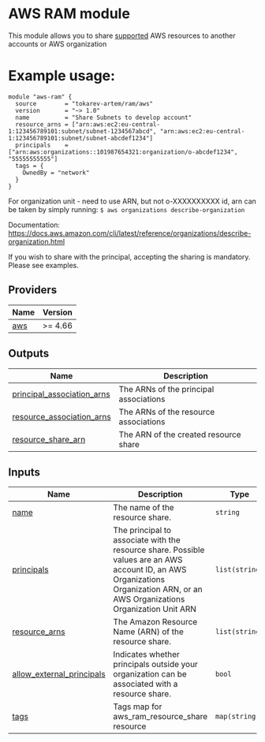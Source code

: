 # AWS RAM module

This module allows you to share [supported](https://docs.aws.amazon.com/ram/latest/userguide/shareable.html) AWS resources to another accounts or AWS organization

# Example usage:
```hcl
module "aws-ram" {
  source        = "tokarev-artem/ram/aws"
  version       = "~> 1.0"
  name          = "Share Subnets to develop account"
  resource_arns = ["arn:aws:ec2:eu-central-1:123456789101:subnet/subnet-1234567abcd", "arn:aws:ec2:eu-central-1:123456789101:subnet/subnet-abcdef1234"]
  principals    = ["arn:aws:organizations::101987654321:organization/o-abcdef1234", "55555555555"]
  tags = {
    OwnedBy = "network"
  }
}
```
For organization unit - need to use ARN, but not o-XXXXXXXXXX id, arn can be taken by simply running: `$ aws organizations describe-organization`

Documentation: https://docs.aws.amazon.com/cli/latest/reference/organizations/describe-organization.html

If you wish to share with the principal, accepting the sharing is mandatory. Please see examples.



## Providers

| Name | Version |
|------|---------|
| <a name="provider_aws"></a> [aws](#provider\_aws) | >= 4.66 |

## Outputs

| Name | Description |
|------|-------------|
| <a name="output_principal_association_arns"></a> [principal\_association\_arns](#output\_principal\_association\_arns) | The ARNs of the principal associations |
| <a name="output_resource_association_arns"></a> [resource\_association\_arns](#output\_resource\_association\_arns) | The ARNs of the resource associations |
| <a name="output_resource_share_arn"></a> [resource\_share\_arn](#output\_resource\_share\_arn) | The ARN of the created resource share |

## Inputs

| Name | Description | Type | Default | Required |
|------|-------------|------|---------|:--------:|
| <a name="input_name"></a> [name](#input\_name) | The name of the resource share. | `string` | n/a | yes |
| <a name="input_principals"></a> [principals](#input\_principals) | The principal to associate with the resource share. Possible values are an AWS account ID, an AWS Organizations Organization ARN, or an AWS Organizations Organization Unit ARN | `list(string)` | n/a | yes |
| <a name="input_resource_arns"></a> [resource\_arns](#input\_resource\_arns) | The Amazon Resource Name (ARN) of the resource share. | `list(string)` | n/a | yes |
| <a name="input_allow_external_principals"></a> [allow\_external\_principals](#input\_allow\_external\_principals) | Indicates whether principals outside your organization can be associated with a resource share. | `bool` | `true` | no |
| <a name="input_tags"></a> [tags](#input\_tags) | Tags map for aws\_ram\_resource\_share resource | `map(string)` | `{}` | no | 